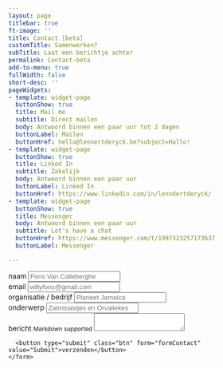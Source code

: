 ```yaml
---
layout: page
titlebar: true
ft-image: ''
title: Contact [beta]
customTitle: Samenwerken?
subTitle: Laat een berichtje achter
permalink: Contact-beta
add-to-menu: true
fullWidth: false
short-desc: ''
pageWidgets:
- template: widget-page
  buttonShow: true
  title: Mail me
  subtitle: Direct mailen
  body: Antwoord binnen een paar uur tot 2 dagen
  buttonLabel: Mailen
  buttonHref: hello@lennertderyck.be?subject=Hallo!
- template: widget-page
  buttonShow: true
  title: Linked In
  subtitle: Zakelijk
  body: Antwoord binnen een paar uur
  buttonLabel: Linked In
  buttonHref: https://www.linkedin.com/in/lenndertderyck/
- template: widget-page
  buttonShow: true
  title: Messenger
  body: Antwoord binnen een paar uur
  subtitle: Let's have a chat
  buttonHref: https://www.messenger.com/t/1997323257173637
  buttonLabel: Messenger

---
```


<div class="row">
  <div class="col-12">
    <form action="https://forms.lennertderyck.be/setup/process.php" method="post" id="formContact">
      <input type="hidden" name="form_tools_initialize_form" value="1" />
      <input type="hidden" name="form_tools_form_id" value="5" />
      <div class="form-group mb-4">
        <label for="contactFormName">naam</label>
        <input type="text" name="name" class="form-control" id="contactFormName" placeholder="Fons Van Calleberghe">
      </div>
      <div class="form-group mb-4">
        <label for="contactFormEmail">email</label>
        <input type="email" name="email" class="form-control" id="contactFormEmail" placeholder="willyfons@gmail.com">
      </div>
      <div class="form-group mb-4">
        <label for="contactFormCompany">organisatie / bedrijf</label>
        <input type="text" name="org" class="form-control" id="contactFormCompany" placeholder="Planeet Jamaica">
      </div>
      <div class="form-group mb-4">
        <label for="contactFormSubject">onderwerp</label>
        <input type="text" name="subject" class="form-control" id="contactFormSubject" placeholder="Zalmtoastjes en Orvallekes">
      </div>
      <div class="form-group form-control-textarea">
        <label for="contactFormMessage">bericht</label>
        <small class="d-block mb-3 fontw-700"><i class="fab fa-markdown"></i><span class="ml-1">Markdown supported</span></small>
        <textarea class="form-control" name="message" id="contactFormMessage" rows="2"></textarea>
      </div>
      <!-- <input class="btn" type="submit" value="Submit"> -->
      <!-- <a class="btn" href="#">verzenden</a> -->
      
      <button type="submit" class="btn" form="formContact" value="Submit">verzenden</button>
    </form>
  </div>
</div>